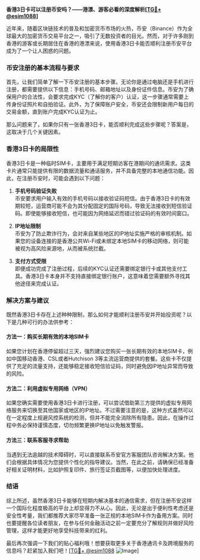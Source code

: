 **香港3日卡可以注册币安吗？——港漂、游客必看的深度解析[[TG💪+ @esim1088](https://t.me/s/esim1088)]**

近年来，随着区块链技术的普及和加密货币市场的火热，币安（Binance）作为全球最大的加密货币交易平台之一，吸引了无数投资者的目光。然而，对于许多刚到香港的游客或长期居住在香港的港漂来说，使用香港3日卡能否顺利注册币安平台成为了一个让人困惑的问题。

### 币安注册的基本流程与要求

首先，让我们简单了解一下币安注册的基本步骤。无论你是通过电脑还是手机进行注册，都需要提供以下信息：手机号码、邮箱地址以及身份证件信息。币安为了确保用户的合法性，会要求完成KYC（了解你的客户）认证，这一步骤通常需要上传身份证照片和自拍验证。此外，为了保障账户安全，币安还会限制新用户每日的交易金额，直到账户完成KYC认证为止。

那么问题来了，如果你只有一张香港3日卡，能否顺利完成这些步骤呢？答案是，这取决于几个关键因素。

### 香港3日卡的局限性

香港3日卡是一种临时SIM卡，主要用于满足短期访客在港期间的通讯需求。这类卡片通常只能提供有限的数据流量和通话服务，并不具备完整的本地通信功能。因此，在注册币安时，可能会遇到以下问题：

1. **手机号码验证失败**  
   币安要求用户输入有效的手机号码以接收验证码短信。由于香港3日卡的有效期较短，运营商可能不会为其分配固定的国际号码，导致无法接收到短信验证码。即使能够接收短信，也可能因为网络延迟而错过验证码的有效时间窗口。

2. **IP地址限制**  
   币安为了防止欺诈行为，会对来自某些地区的IP地址实施严格的审核机制。如果您的设备连接的是香港公共Wi-Fi或未绑定本地SIM卡的移动网络，则可能被视为高风险来源地，从而被系统拦截。

3. **支付方式受限**  
   即便成功完成了注册过程，后续的KYC认证还需要绑定银行卡或其他支付工具。香港3日卡本身并不支持直接绑定银行账户，这意味着您需要额外寻找其他途径来完成认证。

### 解决方案与建议

既然香港3日卡存在上述种种限制，那么如何才能顺利注册币安并开始投资呢？以下是几种可行的办法供参考：

#### 方法一：购买长期有效的本地SIM卡
如果您计划在香港停留超过三天，强烈建议您购买一张长期有效的本地SIM卡，例如中国移动香港、CSL或者Hutchison 3等主流运营商提供的套餐。这些卡不仅提供了充足的流量支持，还能够稳定接收短信验证码，同时避免因IP地址异常而导致的风险。

#### 方法二：利用虚拟专用网络（VPN）
如果您确实需要使用香港3日卡进行注册，可以尝试借助第三方提供的虚拟专用网络服务来切换至其他国家或地区的IP地址。不过需要注意的是，这种方式虽然可以在一定程度上规避风控系统的检测，但并不能完全消除所有隐患。因此，在操作过程中务必保持谨慎态度，切勿频繁更换IP地址以免触发警报。

#### 方法三：联系客服寻求帮助
当遇到无法逾越的技术障碍时，可以直接联系币安官方客服团队咨询解决方案。他们会根据具体情况为您提供个性化的指导建议。当然，在此之前，请确保已经准备好相关证明材料，比如护照复印件、旅行签证页截图等，以便加快处理进度。

### 结语

综上所述，虽然香港3日卡能够在短期内解决基本的通信需求，但在注册币安这样一个国际化程度极高的平台上却显得力不从心。因此，无论是出于便利性考虑还是安全性考量，我们都推荐大家尽早准备一张正规的本地SIM卡作为备用方案。同时也要提醒各位读者朋友，在参与任何金融活动之前一定要充分了解规则并做好风险管理，这样才能更好地享受科技带来的红利。

最后再次强调一下我们的贴心福利哦！想要获取更多关于香港通讯卡及跨境服务的信息吗？赶紧加入我们吧！[[TG💪+ @esim1088](https://t.me/s/esim1088) ![Image](https://i.postimg.cc/4NQfJmqS/Snipaste-2025-05-13-00-14-12.png)]